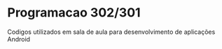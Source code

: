 # Programacao 302/301
Codigos utilizados em sala de aula para desenvolvimento de aplicações Android
